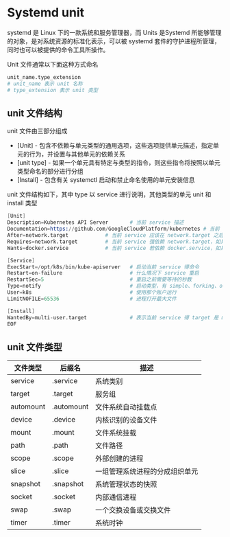 # Systemd unit
systemd 是 Linux 下的一款系统和服务管理器，而 Units 是Systemd 所能够管理的对象，是对系统资源的标准化表示，可以被 systemd 套件的守护进程所管理，同时也可以被提供的命令工具所操作。

Unit 文件通常以下面这种方式命名
```sh
unit_name.type_extension
# unit_name 表示 unit 名称
# type_extension 表示 unit 类型
```

## unit 文件结构
unit 文件由三部分组成

 * [Unit] - 包含不依赖与单元类型的通用选项，这些选项提供单元描述，指定单元的行为，并设置与其他单元的依赖关系
 * [unit type] - 如果一个单元具有特定与类型的指令，则这些指令将按照以单元类型命名的部分进行分组
 * [Install] - 包含有关 systemctl 启动和禁止命名使用的单元安装信息

unit 文件结构如下，其中 type 以 service 进行说明，其他类型的单元 unit 和 install 类型
```s
[Unit]
Description=Kubernetes API Server       # 当前 service 描述
Documentation=https://github.com/GoogleCloudPlatform/kubernetes # 当前 service 藐视
After=network.target            # 当前 service 应该在 network.target 之后启动
Requires=network.target         # 当前 service 强依赖 network.target，如果 network.target 退出，当前 service 也会退出
Wants=docker.service            # 当前 service 若依赖 docker.service，如果 docker.service 推出，当前 service 不退出

[Service]
ExecStart=/opt/k8s/bin/kube-apiserver   # 启动当前 service 得命令
Restart=on-failure                      # 什么情况下 service 重启
RestartSec=5                            # 重启之前需要等待的秒数
Type=notify                             # 启动类型，有 simple、forking、oneshot、dbus、notify、idle
User=k8s                                # 使用那个账户运行
LimitNOFILE=65536                       # 进程打开最大文件

[Install]
WantedBy=multi-user.target              # 表示当前 service 得 target 是 multi-user.target,multi-user.taeget 是系统默认的 target ，系统默认的 target 会开启自启动
EOF
```

## unit 文件类型

|文件类型|后缀名|描述|
|----|----|----|
|service|.service|系统类别|
|target|.target|服务组|
|automount|.automount|文件系统自动挂载点|
|device|.device|内核识别的设备文件|
|mount|.mount|文件系统挂载|
|path|.path|文件路径|
|scope|.scope|外部创建的进程|
|slice|.slice|一组管理系统进程的分成组织单元|
|snapshot|.snapshot|系统管理状态的快照|
|socket|.socket|内部通信进程|
|swap|.swap|一个交换设备或交换文件|
|timer|.timer|系统时钟|